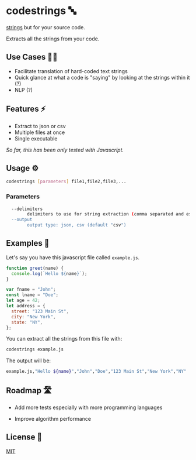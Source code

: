 ﻿# codestrings 🔤

[strings](<https://en.wikipedia.org/wiki/Strings_(Unix)>) but for your source code.

Extracts all the strings from your code.

## Use Cases 🧑‍💻

- Facilitate translation of hard-coded text strings
- Quick glance at what a code is "saying" by looking at the strings within it (?)
- NLP (?)

## Features ⚡

- Extract to json or csv
- Multiple files at once
- Single executable

_So far, this has been only tested with Javascript._

## Usage ⚙️

```bash
codestrings [parameters] file1,file2,file3,...
```

### Parameters

```bash
  --delimiters
        delimiters to use for string extraction (comma separated and escaped) (default "\",',`")
  --output
        output type: json, csv (default "csv")
```

## Examples 🧪

Let's say you have this javascript file called `example.js`.

```javascript
function greet(name) {
  console.log(`Hello ${name}`);
}

var fname = "John";
const lname = "Doe";
let age = 42;
let address = {
  street: "123 Main St",
  city: "New York",
  state: "NY",
};
```

You can extract all the strings from this file with:

```bash
codestrings example.js
```

The output will be:

```bash
example.js,"Hello ${name}","John","Doe","123 Main St","New York","NY"
```

## Roadmap 🛣️

- Add more tests especially with more programming languages

- Improve algorithm performance

## License 📃

[MIT](https://choosealicense.com/licenses/mit/)
